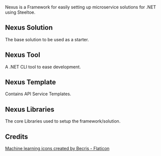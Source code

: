 Nexus is a Framework for easily setting up microservice solutions for .NET using Steeltoe.

## Nexus Solution
The base solution to be used as a starter.

## Nexus Tool
A .NET CLI tool to ease development.

## Nexus Template
Contains API Service Templates.

## Nexus Libraries
The core Libraries used to setup the framework/solution.


## Credits
<a href="https://www.flaticon.com/free-icons/machine-learning" title="machine learning icons">Machine learning icons created by Becris - Flaticon</a>
